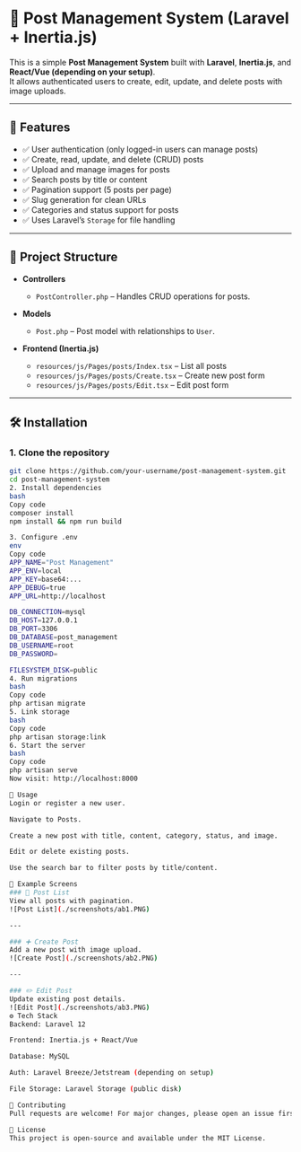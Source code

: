 # 📌 Post Management System (Laravel + Inertia.js)

This is a simple **Post Management System** built with **Laravel**, **Inertia.js**, and **React/Vue (depending on your setup)**.  
It allows authenticated users to create, edit, update, and delete posts with image uploads.  

---

## 🚀 Features

- ✅ User authentication (only logged-in users can manage posts)  
- ✅ Create, read, update, and delete (CRUD) posts  
- ✅ Upload and manage images for posts  
- ✅ Search posts by title or content  
- ✅ Pagination support (5 posts per page)  
- ✅ Slug generation for clean URLs  
- ✅ Categories and status support for posts  
- ✅ Uses Laravel’s `Storage` for file handling  

---

## 📂 Project Structure

- **Controllers**  
  - `PostController.php` – Handles CRUD operations for posts.  

- **Models**  
  - `Post.php` – Post model with relationships to `User`.  

- **Frontend (Inertia.js)**  
  - `resources/js/Pages/posts/Index.tsx` – List all posts  
  - `resources/js/Pages/posts/Create.tsx` – Create new post form  
  - `resources/js/Pages/posts/Edit.tsx` – Edit post form  

---

## 🛠️ Installation

### 1. Clone the repository
```bash
git clone https://github.com/your-username/post-management-system.git
cd post-management-system
2. Install dependencies
bash
Copy code
composer install
npm install && npm run build

3. Configure .env
env
Copy code
APP_NAME="Post Management"
APP_ENV=local
APP_KEY=base64:...
APP_DEBUG=true
APP_URL=http://localhost

DB_CONNECTION=mysql
DB_HOST=127.0.0.1
DB_PORT=3306
DB_DATABASE=post_management
DB_USERNAME=root
DB_PASSWORD=

FILESYSTEM_DISK=public
4. Run migrations
bash
Copy code
php artisan migrate
5. Link storage
bash
Copy code
php artisan storage:link
6. Start the server
bash
Copy code
php artisan serve
Now visit: http://localhost:8000

📝 Usage
Login or register a new user.

Navigate to Posts.

Create a new post with title, content, category, status, and image.

Edit or delete existing posts.

Use the search bar to filter posts by title/content.

📸 Example Screens
### 📝 Post List
View all posts with pagination.  
![Post List](./screenshots/ab1.PNG)

---

### ➕ Create Post
Add a new post with image upload.  
![Create Post](./screenshots/ab2.PNG)

---

### ✏️ Edit Post
Update existing post details.  
![Edit Post](./screenshots/ab3.PNG)
⚙️ Tech Stack
Backend: Laravel 12

Frontend: Inertia.js + React/Vue

Database: MySQL

Auth: Laravel Breeze/Jetstream (depending on setup)

File Storage: Laravel Storage (public disk)

🤝 Contributing
Pull requests are welcome! For major changes, please open an issue first to discuss what you’d like to change.

📄 License
This project is open-source and available under the MIT License.


